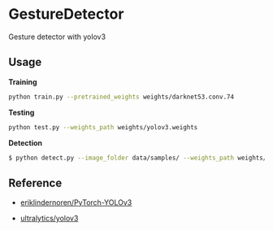 # GestureDetector
Gesture detector with yolov3

## Usage

**Training**

```bash
python train.py --pretrained_weights weights/darknet53.conv.74
```

**Testing**

```bash
python test.py --weights_path weights/yolov3.weights
```

**Detection**

```bash
$ python detect.py --image_folder data/samples/ --weights_path weights/yolov3.weights
```

## Reference

- [eriklindernoren/PyTorch-YOLOv3](https://github.com/eriklindernoren/PyTorch-YOLOv3)

- [ultralytics/yolov3](https://github.com/ultralytics/yolov3)